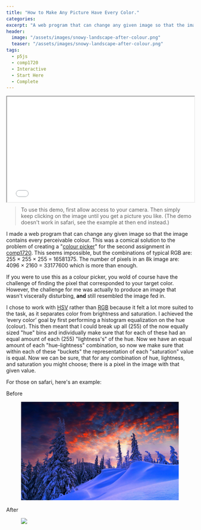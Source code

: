 ```yaml
---
title: "How to Make Any Picture Have Every Color."
categories:
excerpt: "A web program that can change any given image so that the image contains every perceivable colour."
header:
  image: "/assets/images/snowy-landscape-after-colour.png"
  teaser: "/assets/images/snowy-landscape-after-colour.png"
tags:
  - p5js
  - comp1720
  - Interactive
  - Start Here
  - Complete
---
```

<div style="position: relative; padding-bottom: 56.25%;">
<iframe src="/assets/html/colour-picker.html" title="colour picker should be here" style="position: absolute; top: 0; left: 0; width: 100%; height: 100%;"></iframe>
</div>

> To use this demo, first allow access to your camera. Then simply keep clicking on the image until you get a picture you like. (The demo doesn't work in safari, see the example at then end instead.)

I made a web program that can change any given image so that the image contains every perceivable colour. This was a comical solution to the problem of creating a "[colour picker](https://en.wikipedia.org/wiki/Color_picker)" for the second assignment in [comp1720](https://cs.anu.edu.au/courses/comp1720/). This seems impossible, but the combinations of typical RGB are: 255 × 255 × 255 = 16581375. The number of pixels in an 8k image are: 4096 × 2160 = 33177600 which is more than enough.

If you were to use this as a colour picker, you wold of course have the challenge of finding the pixel that corresponded to your target color. However, the challenge for me was actually to produce an image that wasn't viscerally disturbing, **and** still resembled the image fed in. 

I chose to work with [HSV](https://en.wikipedia.org/wiki/HSL_and_HSV) rather than [RGB](https://en.wikipedia.org/wiki/RGB_color_model) because it felt a lot more suited to the task, as it separates color from brightness and saturation. I achieved the ‘every color’ goal  by first performing a histogram equalization on the hue (colour). This then meant that I could break up all (255) of the now equally sized "hue" bins and individually make sure that for each of these had an equal amount of each (255) "lightness's" of the hue. Now we have an equal amount of each "hue-lightness" combination, so now we make sure that within each of these "buckets" the representation of each "saturation" value is equal. Now we can be sure, that for any combination of hue, lightness, and saturation you might choose; there is a pixel in the image with that given value.

For those on safari, here's an example:

Before
<figure>
	<a href="/assets/images/snowylandscape-before-colour.jpg"><img src="/assets/images/snowylandscape-before-colour.jpg"></a>
</figure>
After
<figure>
	<a href="/assets/images/snowy-landscape-after-colour.png"><img src="/assets/images/snowy-landscape-after-colour.png"></a>
</figure>

